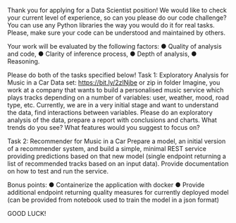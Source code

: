 
Thank you for applying for a Data Scientist position! We would like to check your
current level of experience, so can you please do our code challenge?
You can use any Python libraries the way you would do it for real tasks. Please, make sure your
code can be understood and maintained by others.

Your work will be evaluated by the following factors:
● Quality of analysis and code,
● Clarity of inference process,
● Depth of analysis,
● Reasoning.

Please do both of the tasks specified below!
Task 1: Exploratory Analysis for Music in a Car
Data set: ​https://bit.ly/2zlNjbe  or zip in folder
Imagine, you work at a company that wants to build a personalised music service which plays
tracks depending on a number of variables: user, weather, mood, road type, etc.
Currently, we are in a very initial stage and want to understand the data, find interactions
between variables.
Please do an exploratory analysis of the data, prepare a report with conclusions and charts.
What trends do you see? What features would you suggest to focus on?

Task 2: Recommender for Music in a Car
Prepare a model, an initial version of a recommender system, and build a simple, minimal REST
service providing predictions based on that new model (single endpoint returning a list of
recommended tracks based on an input data). Provide documentation on how to test and run
the service.

Bonus points:
● Containerize the application with docker
● Provide additional endpoint returning quality measures for currently deployed model
(can be provided from notebook used to train the model in a json format)


GOOD LUCK!

